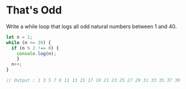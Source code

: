 # That's Odd 

Write a while loop that logs all odd natural numbers between 1 and 40.

```js
let n = 1;
while (n <= 39) {
  if (n % 2 !== 0) {
    console.log(n);
    }
  n++;
}

// Output : 1 3 5 7 9 11 13 15 17 19 21 23 25 27 29 31 33 35 37 39                                                                                                                                                                                                                                                                                                                                                      
```
